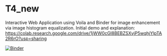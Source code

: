 # T4_new

Interactive Web Application using Voila and Binder for image enhancement via image histogram equalization. 
Initial demo and explanation: https://colab.research.google.com/drive/1jWW0cGI8BEBZSXvjP5wqhjYlpTA2R6rO?usp=sharing  


[![Binder](https://mybinder.org/badge_logo.svg)](https://mybinder.org/v2/gh/atiehmk/T4_new/HEAD?urlpath=%2Fvoila%2Frender%2FT4final.ipynb)



